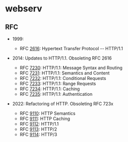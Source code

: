 # webserv

## RFC

- 1999: 
    - RFC [2616](https://datatracker.ietf.org/doc/html/rfc2616): Hypertext Transfer Protocol -- HTTP/1.1

- 2014: Updates to HTTP/1.1. Obsoleting RFC 2616
    - RFC [7230](https://datatracker.ietf.org/doc/html/rfc7230): HTTP/1.1: Message Syntax and Routing
    - RFC [7231](https://datatracker.ietf.org/doc/html/rfc7231): HTTP/1.1: Semantics and Content
    - RFC [7232](https://datatracker.ietf.org/doc/html/rfc7232): HTTP/1.1: Conditional Requests
    - RFC [7233](https://datatracker.ietf.org/doc/html/rfc7233): HTTP/1.1: Range Requests
    - RFC [7234](https://datatracker.ietf.org/doc/html/rfc7234): HTTP/1.1: Caching
    - RFC [7235](https://datatracker.ietf.org/doc/html/rfc7235): HTTP/1.1: Authentication

- 2022: Refactoring of HTTP. Obsoleting RFC 723x
    - RFC [9110](https://datatracker.ietf.org/doc/html/rfc9110): HTTP Semantics
    - RFC [9111](https://datatracker.ietf.org/doc/html/rfc9111): HTTP Caching
    - RFC [9112](https://datatracker.ietf.org/doc/html/rfc9112): HTTP/1.1
    - RFC [9113](https://datatracker.ietf.org/doc/html/rfc9113): HTTP/2
    - RFC [9114](https://datatracker.ietf.org/doc/html/rfc9114): HTTP/3

